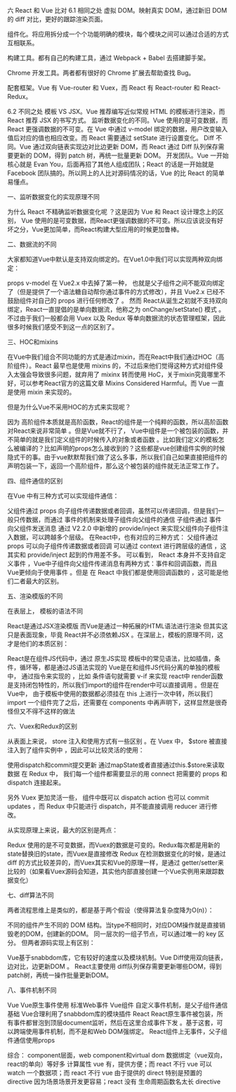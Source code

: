 六 React 和 Vue 比对
6.1 相同之处
虚拟 DOM。映射真实 DOM，通过新旧 DOM 的 diff 对比，更好的跟踪渲染页面。

组件化。将应用拆分成一个个功能明确的模块，每个模块之间可以通过合适的方式互相联系。

构建工具。都有自己的构建工具，通过 Webpack + Babel 去搭建脚手架。

Chrome 开发工具。两者都有很好的 Chrome 扩展去帮助查找 Bug。

配套框架。Vue 有 Vue-router 和 Vuex，而 React 有 React-router 和 React-Redux。

6.2 不同之处
模板 VS JSX。Vue 推荐编写近似常规 HTML 的模板进行渲染，而 React 推荐 JSX 的书写方式。
监听数据变化的不同。Vue 使用的是可变数据，而 React 更强调数据的不可变。在 Vue 中通过 v-model 绑定的数据，用户改变输入值后对应的值也相应改变。而 React 需要通过 setState 进行设置变化。
Diff 不同。Vue 通过双向链表实现边对比边更新 DOM，而 React 通过 Diff 队列保存需要更新的 DOM，得到 patch 树，再统一批量更新 DOM。
开发团队。Vue 一开始核心就是 Evan You，后面再招了其他人组成团队；React 的话是一开始就是 Facebook 团队搞的。所以网上的人比对源码情况的话，Vue 的比 React 的简单易懂点。


一、监听数据变化的实现原理不同

为什么 React 不精确监听数据变化呢 ？这是因为 Vue 和 React 设计理念上的区别， Vue 使用的是可变数据，而React更强调数据的不可变。所以应该说没有好坏之分，Vue更加简单，而React构建大型应用的时候更加鲁棒。

二、数据流的不同

大家都知道Vue中默认是支持双向绑定的。在Vue1.0中我们可以实现两种双向绑定：

props 
v-model 
在 Vue2.x 中去掉了第一种， 也就是父子组件之间不能双向绑定了（但是提供了一个语法糖自动帮你通过事件的方式修改），并且 Vue2.x 已经不鼓励组件对自己的 props 进行任何修改了 。
然而 React从诞生之初就不支持双向绑定，React一直提倡的是单向数据流，他称之为 onChange/setState() 模式 。不过由于我们一般都会用 Vuex 以及 Redux 等单向数据流的状态管理框架，因此很多时候我们感受不到这一点的区别了。

三、HOC和mixins


在Vue中我们组合不同功能的方式是通过mixin，而在React中我们通过HOC（高阶组件）。React 最早也是使用 mixins 的，不过后来他们觉得这种方式对组件侵入太强会导致很多问题，就弃用了 mixinx 转而使用 HoC，关于mixin究竟哪里不好，可以参考React官方的这篇文章 Mixins Considered Harmful。而 Vue 一直是使用 mixin 来实现的。

但是为什么Vue不采用HOC的方式来实现呢？

因为 高阶组件本质就是高阶函数，React的组件是一个纯粹的函数，所以高阶函数对React来说非常简单 。但是Vue就不行了， Vue中组件是一个被包装的函数，并不简单的就是我们定义组件的时候传入的对象或者函数 。比如我们定义的模板怎么被编译的？比如声明的props怎么接收到的？这些都是vue创建组件实例的时候隐式干的事。由于vue默默帮我们做了这么多事，所以我们自己如果直接把组件的声明包装一下，返回一个高阶组件，那么这个被包装的组件就无法正常工作了。

四、组件通信的区别

在Vue 中有三种方式可以实现组件通信：

父组件通过 props 向子组件传递数据或者回调，虽然可以传递回调，但是我们一般只传数据，而通过 事件的机制来处理子组件向父组件的通信
子组件通过 事件 向父组件发送消息
通过 V2.2.0 中新增的 provide/inject 来实现父组件向子组件注入数据，可以跨越多个层级。
在React中，也有对应的三种方式：
父组件通过 props 可以向子组件传递数据或者回调
可以通过 context 进行跨层级的通信 ，这其实和 provide/inject 起到的作用差不多。
可以看到， React 本身并不支持自定义事件 ，Vue中子组件向父组件传递消息有两种方式：事件和回调函数，而且Vue更倾向于使用事件 。但是 在 React 中我们都是使用回调函数的 ，这可能是他们二者最大的区别。

五、渲染模版的不同

在表层上， 模板的语法不同

React是通过JSX渲染模版
而Vue是通过一种拓展的HTML语法进行渲染
但其实这只是表面现象，毕竟 React并不必须依赖JSX 。在深层上，模板的原理不同，这才是他们的本质区别：

React是在组件JS代码中，通过 原生JS实现 模板中的常见语法，比如插值，条件，循环等，都是通过JS语法实现的
Vue是在和组件JS代码分离的单独的模板中， 通过指令来实现的 ，比如 条件语句就需要 v-if 来实现
react中 render函数是支持闭包特性的，所以我们import的组件在render中可以直接调用 。但是在Vue中， 由于模板中使用的数据都必须挂在 this 上进行一次中转，所以我们import 一个组件完了之后，还需要在 components 中再声明下，这样显然是很奇怪但又不得不这样的做法


六、Vuex和Redux的区别

从表面上来说， store 注入和使用方式有一些区别 。在 Vuex 中， $store 被直接注入到了组件实例中 ，因此可以比较灵活的使用：

使用dispatch和commit提交更新
通过mapState或者直接通过this.$store来读取数据
在 Redux 中， 我们每一个组件都需要显示的用 connect 把需要的 props 和 dispatch 连接起来。

另外 Vuex 更加灵活一些， 组件中既可以 dispatch action 也可以 commit updates ，而 Redux 中只能进行 dispatch，并不能直接调用 reducer 进行修改。

从实现原理上来说，最大的区别是两点：

Redux 使用的是不可变数据，而Vuex的数据是可变的。Redux每次都是用新的state替换旧的state，而Vuex是直接修改
Redux 在检测数据变化的时候，是通过 diff 的方式比较差异的，而Vuex其实和Vue的原理一样，是通过 getter/setter来比较的（如果看Vuex源码会知道，其实他内部直接创建一个Vue实例用来跟踪数据变化）

七、diff算法不同

两者流程思维上是类似的，都是基于两个假设（使得算法复杂度降为O(n)）：

不同的组件产生不同的 DOM 结构。当type不相同时，对应DOM操作就是直接销毁老的DOM，创建新的DOM。
同一层次的一组子节点，可以通过唯一的 key 区分。
但两者源码实现上有区别：

Vue基于snabbdom库，它有较好的速度以及模块机制。Vue Diff使用双向链表，边对比，边更新DOM 。
React主要使用 diff队列保存需要更新哪些DOM，得到patch树，再统一操作批量更新DOM。

八、事件机制不同

Vue
Vue原生事件使用 标准Web事件
Vue组件 自定义事件机制，是父子组件通信基础
Vue合理利用了snabbdom库的模块插件
React
React原生事件被包装，所有事件都冒泡到顶层document监听，然后在这里合成事件下发 。基于这套，可以跨端使用事件机制，而不是和Web DOM强绑定。
React组件上无事件，父子组件通信使用props



综合：
component层面，web component和virtual dom
数据绑定（vue双向，react的单向）等好多
计算属性 vue 有，提供方便；而 react 不行
vue 可以 watch 一个数据项；而 react 不行
vue 由于提供的 direct 特别是预置的 directive 因为场景场景开发更容易；react 没有
生命周期函数名太长 directive
